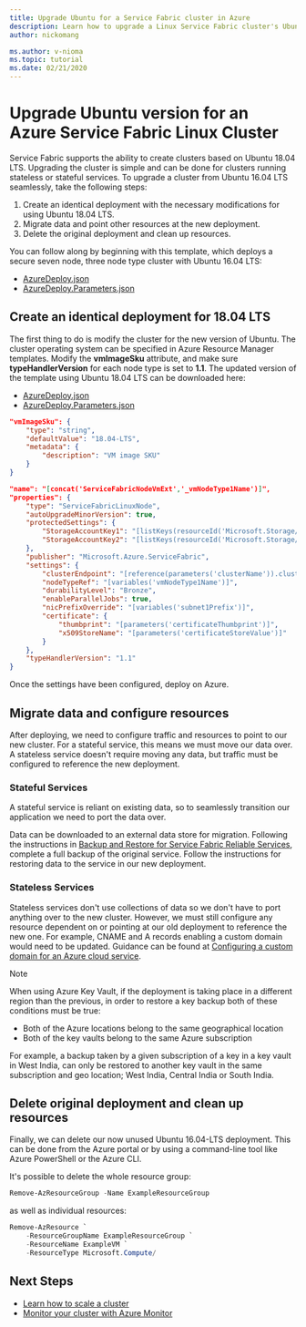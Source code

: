 ```yaml
---
title: Upgrade Ubuntu for a Service Fabric cluster in Azure 
description: Learn how to upgrade a Linux Service Fabric cluster's Ubuntu version on an existing Azure virtual network using Azure CLI.
author: nickomang

ms.author: v-nioma
ms.topic: tutorial
ms.date: 02/21/2020
---
```


# Upgrade Ubuntu version for an Azure Service Fabric Linux Cluster

Service Fabric supports the ability to create clusters based on Ubuntu 18.04 LTS. Upgrading the cluster is simple and can be done for clusters running stateless or stateful services. To upgrade a cluster from Ubuntu 16.04 LTS seamlessly, take the following steps:

1. Create an identical deployment with the necessary modifications for using Ubuntu 18.04 LTS.
2. Migrate data and point other resources at the new deployment.
3. Delete the original deployment and clean up resources.

You can follow along by beginning with this template, which deploys a secure seven node, three node type cluster with Ubuntu 16.04 LTS:

* [AzureDeploy.json][template]
* [AzureDeploy.Parameters.json][parameters]

## Create an identical deployment for 18.04 LTS

The first thing to do is modify the cluster for the new version of Ubuntu. The cluster operating system can be specified in Azure Resource Manager templates. Modify the **vmImageSku** attribute, and make sure **typeHandlerVersion** for each node type is set to **1.1**. The updated version of the template using Ubuntu 18.04 LTS can be downloaded here:

* [AzureDeploy.json][template2]
* [AzureDeploy.Parameters.json][parameters2]

```json
"vmImageSku": {
    "type": "string",
    "defaultValue": "18.04-LTS",
    "metadata": {
        "description": "VM image SKU"
    }
}
```

```json
"name": "[concat('ServiceFabricNodeVmExt','_vmNodeType1Name')]",
"properties": {
    "type": "ServiceFabricLinuxNode",
    "autoUpgradeMinorVersion": true,
    "protectedSettings": {
        "StorageAccountKey1": "[listKeys(resourceId('Microsoft.Storage/storageAccounts', variables('supportLogStorageAccountName')),'2015-05-01-preview').key1]",
        "StorageAccountKey2": "[listKeys(resourceId('Microsoft.Storage/storageAccounts', variables('supportLogStorageAccountName')),'2015-05-01-preview').key2]"
    },
    "publisher": "Microsoft.Azure.ServiceFabric",
    "settings": {
        "clusterEndpoint": "[reference(parameters('clusterName')).clusterEndpoint]",
        "nodeTypeRef": "[variables('vmNodeType1Name')]",
        "durabilityLevel": "Bronze",
        "enableParallelJobs": true,
        "nicPrefixOverride": "[variables('subnet1Prefix')]",
        "certificate": {
            "thumbprint": "[parameters('certificateThumbprint')]",
            "x509StoreName": "[parameters('certificateStoreValue')]"
        }
    },
    "typeHandlerVersion": "1.1"
}
```

Once the settings have been configured, deploy on Azure.

## Migrate data and configure resources

After deploying, we need to configure traffic and resources to point to our new cluster. For a stateful service, this means we must move our data over. A stateless service doesn't require moving any data, but traffic must be configured to reference the new deployment.

### Stateful Services

A stateful service is reliant on existing data, so to seamlessly transition our application we need to port the data over.

Data can be downloaded to an external data store for migration. Following the instructions in [Backup and Restore for Service Fabric Reliable Services](https://docs.microsoft.com/azure/service-fabric/service-fabric-reliable-services-backup-restore), complete a full backup of the original service. Follow the instructions for restoring data to the service in our new deployment.

### Stateless Services

Stateless services don't use collections of data so we don't have to port anything over to the new cluster. However, we must still configure any resource dependent on or pointing at our old deployment to reference the new one. For example, CNAME and A records enabling a custom domain would need to be updated. Guidance can be found at  [Configuring a custom domain for an Azure cloud service](https://docs.microsoft.com/azure/cloud-services/cloud-services-custom-domain-name-portal).

>[!NOTE]
>When using Azure Key Vault, if the deployment is taking place in a different region than the previous, in order to restore a key backup both of these conditions must be true:
>
> * Both of the Azure locations belong to the same geographical location
> * Both of the key vaults belong to the same Azure subscription
>
>For example, a backup taken by a given subscription of a key in a key vault in West India, can only be restored to another key vault in the same subscription and geo location; West India, Central India or South India.
    
## Delete original deployment and clean up resources

Finally, we can delete our now unused Ubuntu 16.04-LTS deployment. This can be done from the Azure portal or by using a command-line tool like Azure PowerShell or the Azure CLI.

It's possible to delete the whole resource group:

```powershell
Remove-AzResourceGroup -Name ExampleResourceGroup
```

as well as individual resources:

```powershell
Remove-AzResource `
    -ResourceGroupName ExampleResourceGroup `
    -ResourceName ExampleVM `
    -ResourceType Microsoft.Compute/
```

## Next Steps

* [Learn how to scale a cluster](https://docs.microsoft.com/azure/service-fabric/service-fabric-tutorial-scale-cluster)
* [Monitor your cluster with Azure Monitor](https://docs.microsoft.com/azure/service-fabric/service-fabric-diagnostics-event-analysis-oms)


<!-- Links -->
[template]:https://github.com/Azure-Samples/service-fabric-cluster-templates/blob/master/7-VM-Ubuntu-3-NodeTypes-Secure/AzureDeploy.json
[parameters]:https://github.com/Azure-Samples/service-fabric-cluster-templates/blob/master/7-VM-Ubuntu-3-NodeTypes-Secure/AzureDeploy.Parameters.json
[template2]:https://github.com/Azure-Samples/service-fabric-cluster-templates/blob/master/7-VM-Ubuntu-1804-3-NodeTypes-Secure/AzureDeploy.json
[parameters2]:https://github.com/Azure-Samples/service-fabric-cluster-templates/blob/master/7-VM-Ubuntu-1804-3-NodeTypes-Secure/AzureDeploy.Parameters.json
